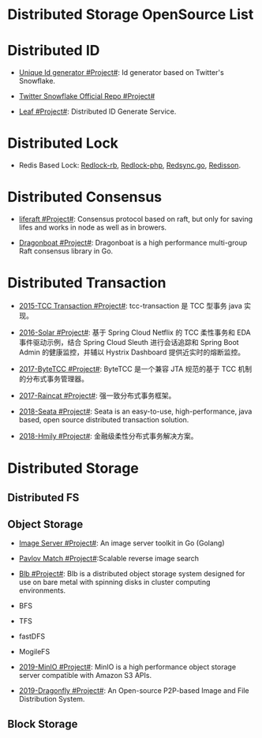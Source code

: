 # Distributed Storage OpenSource List

# Distributed ID

- [Unique Id generator #Project#](https://github.com/mumrah/flake-java): Id generator based on Twitter's Snowflake.

- [Twitter Snowflake Official Repo #Project#](https://github.com/twitter/snowflake)

- [Leaf #Project#](https://github.com/Meituan-Dianping/Leaf): Distributed ID Generate Service.

# Distributed Lock

- Redis Based Lock: [Redlock-rb](https://github.com/antirez/redlock-rb), [Redlock-php](https://github.com/ronnylt/redlock-php), [Redsync.go](https://github.com/hjr265/redsync.go), [Redisson](https://github.com/mrniko/redisson).

# Distributed Consensus

- [liferaft #Project#](https://parg.co/Uro): Consensus protocol based on raft, but only for saving lifes and works in node as well as in browers.

- [Dragonboat #Project#](https://github.com/lni/dragonboat): Dragonboat is a high performance multi-group Raft consensus library in Go.

# Distributed Transaction

- [2015-TCC Transaction #Project#](https://github.com/changmingxie/tcc-transaction): tcc-transaction 是 TCC 型事务 java 实现。

- [2016-Solar #Project#](https://github.com/prontera/spring-cloud-rest-tcc): 基于 Spring Cloud Netflix 的 TCC 柔性事务和 EDA 事件驱动示例，结合 Spring Cloud Sleuth 进行会话追踪和 Spring Boot Admin 的健康监控，并辅以 Hystrix Dashboard 提供近实时的熔断监控。

- [2017-ByteTCC #Project#](https://github.com/liuyangming/ByteTCC): ByteTCC 是一个兼容 JTA 规范的基于 TCC 机制的分布式事务管理器。

- [2017-Raincat #Project#](https://github.com/dromara/raincat): 强一致分布式事务框架。

- [2018-Seata #Project#](https://github.com/seata/Seata): Seata is an easy-to-use, high-performance, java based, open source distributed transaction solution.

- [2018-Hmily #Project#](https://github.com/dromara/hmily): 金融级柔性分布式事务解决方案。

# Distributed Storage

## Distributed FS

## Object Storage

- [Image Server #Project#](https://github.com/pierrre/imageserver): An image server toolkit in Go (Golang)

- [Pavlov Match #Project#](https://github.com/pavlovml/match):Scalable reverse image search

- [Blb #Project#](https://github.com/westerndigitalcorporation/blb): Blb is a distributed object storage system designed for use on bare metal with spinning disks in cluster computing environments.

- BFS

- TFS

- fastDFS

- MogileFS

- [2019-MinIO #Project#](https://github.com/minio/minio): MinIO is a high performance object storage server compatible with Amazon S3 APIs.

- [2019-Dragonfly #Project#](https://d7y.io/en-us/index.html): An Open-source P2P-based Image and File Distribution System.

## Block Storage
